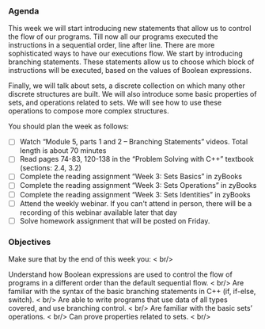 ### Agenda

This week we will start introducing new statements that allow us to control the flow of our programs. Till now all our programs executed the instructions in a sequential order, line after line. There are more sophisticated ways to have our executions flow. We start by introducing branching statements. These statements allow us to choose which block of instructions will be executed, based on the values of Boolean expressions.

Finally, we will talk about sets, a discrete collection on which many other discrete structures are built. We will also introduce some basic properties of sets, and operations related to sets. We will see how to use these operations to compose more complex structures.

You should plan the week as follows:

* [ ] Watch “Module 5, parts 1 and 2 – Branching Statements” videos. Total length is about 70 minutes
* [ ] Read pages 74-83, 120-138 in the “Problem Solving with C++” textbook (sections: 2.4, 3.2)
* [ ] Complete the reading assignment “Week 3: Sets Basics” in zyBooks
* [ ] Complete the reading assignment “Week 3: Sets Operations” in zyBooks
* [ ] Complete the reading assignment “Week 3: Sets Identities” in zyBooks
* [ ] Attend the weekly webinar. If you can't attend in person, there will be a recording of this webinar available later that day
* [ ] Solve homework assignment that will be posted on Friday.

### Objectives

Make sure that by the end of this week you: < br/>

Understand how Boolean expressions are used to control the flow of programs in a different order than the default sequential flow. < br/>
Are familiar with the syntax of the basic branching statements in C++ (if, if-else, switch). < br/>
Are able to write programs that use data of all types covered, and use branching control. < br/>
Are familiar with the basic sets’ operations. < br/>
Can prove properties related to sets. < br/>

